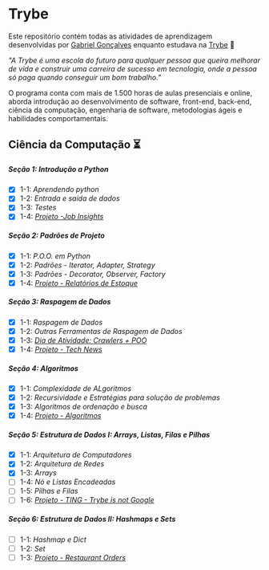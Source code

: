 # Trybe

Este repositório contém todas as atividades de aprendizagem desenvolvidas por [Gabriel Gonçalves](https://www.linkedin.com/in/gabrielraedergoncalves/) enquanto estudava na [Trybe](https://www.betrybe.com/) :rocket:

_"A Trybe é uma escola do futuro para qualquer pessoa que queira melhorar de vida e construir uma carreira de sucesso em tecnologia, onde a pessoa só paga quando conseguir um bom trabalho."_

O programa conta com mais de 1.500 horas de aulas presenciais e online, aborda introdução ao desenvolvimento de software, front-end, back-end, ciência da computação, engenharia de software, metodologias ágeis e habilidades comportamentais.

## Ciência da Computação :hourglass_flowing_sand:

##### Seção 1: Introdução a Python

- [X] 1-1: _Aprendendo python_
- [X] 1-2: _Entrada e saída de dados_
- [X] 1-3: _Testes_
- [X] 1-4: _[Projeto -Job Insights](https://github.com/gabrielraeder/job-insights)_

##### Seção 2: Padrões de Projeto

- [X] 1-1: _P.O.O. em Python_
- [X] 1-2: _Padrões - Iterator, Adapter, Strategy_
- [X] 1-3: _Padrões - Decorator, Observer, Factory_
- [X] 1-4: _[Projeto - Relatórios de Estoque](https://github.com/gabrielraeder/inventory-report)_

##### Seção 3: Raspagem de Dados

- [X] 1-1: _Raspagem de Dados_
- [X] 1-2: _Outras Ferramentas de Raspagem de Dados_
- [X] 1-3: _[Dia de Atividade: Crawlers + POO](https://github.com/gabrielraeder/crawler)_
- [X] 1-4: _[Projeto - Tech News](https://github.com/gabrielraeder/Python-projects/tree/main/Trybe-python-projects/tech-news)_

##### Seção 4: Algoritmos

- [X] 1-1: _Complexidade de ALgoritmos_
- [X] 1-2: _Recursividade e Estratégias para solução de problemas_
- [X] 1-3: _Algoritmos de ordenação e busca_
- [X] 1-4: _[Projeto - Algoritmos]()_

##### Seção 5: Estrutura de Dados I: Arrays, Listas, Filas e Pilhas

- [X] 1-1: _Arquitetura de Computadores_
- [X] 1-2: _Arquitetura de Redes_
- [X] 1-3: _Arrays_
- [ ] 1-4: _Nó e Listas Encadeadas_
- [ ] 1-5: _Pilhas e Filas_
- [ ] 1-6: _[Projeto - TING - Trybe is not Google]()_

##### Seção 6: Estrutura de Dados II: Hashmaps e Sets 

- [ ] 1-1: _Hashmap e Dict_
- [ ] 1-2: _Set_
- [ ] 1-3: _[Projeto - Restaurant Orders]()_
